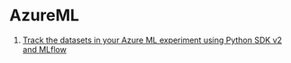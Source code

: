 # AzureML

1. [Track the datasets in your Azure ML experiment using Python SDK v2 and MLflow](https://github.com/HristinaJilova/AzureML/blob/main/TrackingDatasetsMLflow/TrackingDatasets/tracking_datasets_with_mlflow.ipynb)
